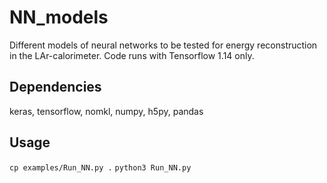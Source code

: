 # NN_models

Different models of neural networks to be tested for energy reconstruction in the LAr-calorimeter. Code runs with Tensorflow 1.14 only.

## Dependencies

keras, tensorflow, nomkl, numpy, h5py, pandas

## Usage 
`cp examples/Run_NN.py .`
`python3 Run_NN.py`

